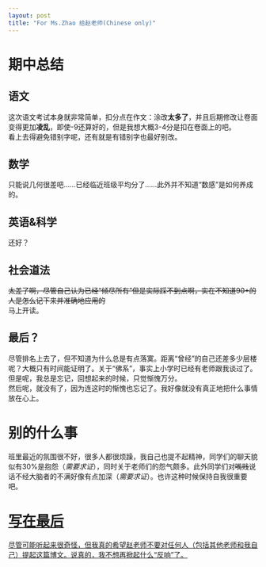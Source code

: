 ```yaml
---
layout: post
title: "For Ms.Zhao 给赵老师(Chinese only)"
---
```


# 期中总结  
## 语文  
这次语文考试本身就非常简单，扣分点在作文：涂改**太多了**，并且后期修改让卷面变得更加**凌乱**，即使\-9还算好的，但是我想大概3\-4分是扣在卷面上的吧。  
看上去得避免错别字呢，还有就是有错别字也最好别改。  
## 数学  
只能说几何很差吧……已经临近班级平均分了……此外并不知道“数感”是如何养成的。  
## 英语&科学  
还好？  
## 社会道法  
~~太差了啊，尽管自己认为已经“倾尽所有”但是实际踩不到点啊，实在不知道90\+的人是怎么记下来并准确地应用的~~   
马上开读。   
## 最后？
尽管排名上去了，但不知道为什么总是有点落寞。距离“曾经”的自己还差多少层楼呢？大概只有时间能证明了。关于“佛系”，事实上小学时已经有老师跟我谈过了。但是呢，我总是忘记，回想起来的时候，只觉惭愧万分。  
然后呢，就没有了，因为连这时的惭愧也忘记了。我好像就没有真正地把什么事情放在心上。  
# 别的什么事  
班里最近的氛围很不好，很多人都很烦躁，我自己也提不起精神，同学们的聊天貌似有30%是抱怨（*需要求证*），同时关于老师们的怨气颇多。此外同学们对~~嘴贱~~说话不经大脑者的不满好像有点加深（*需要求证*）。也许这种时候保持自我很重要吧。  
# <u>写在最后</u>  
<u>尽管可能听起来很奇怪，但我真的希望赵老师不要对任何人（包括其他老师和我自己）提起这篇博文。说真的，我不想再掀起什么“反响”了。</u>